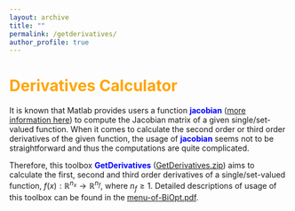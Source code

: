```yaml
---
layout: archive
title: ""   
permalink: /getderivatives/
author_profile: true
---
```

<span style="color:orange">Derivatives Calculator</span> 
===

It is  known that Matlab provides users a function <span style="color:blue">**jacobian**</span> ([more information here](https://uk.mathworks.com/help/symbolic/jacobian.html)) to compute the Jacobian
matrix of a given single/set-valued function. When it comes to calculate the second order
or third order derivatives of the given function, the usage of <span style="color:blue">**jacobian**</span> seems not to be
straightforward and thus the computations are quite complicated.  

Therefore, this toolbox <span style="color:blue">**GetDerivatives**</span> ([GetDerivatives.zip](\files\GetDerivatives.zip)) aims to calculate the first, second and third order derivatives of a single/set-valued function, $f(x):\mathbb{R}^{n_x}\rightarrow \mathbb{R}^{n_f}$, where $n_f\geq1$.   Detailed descriptions of usage of this toolbox can be found in  the [menu-of-BiOpt.pdf](\files\menu-of-BiOpt.pdf).
